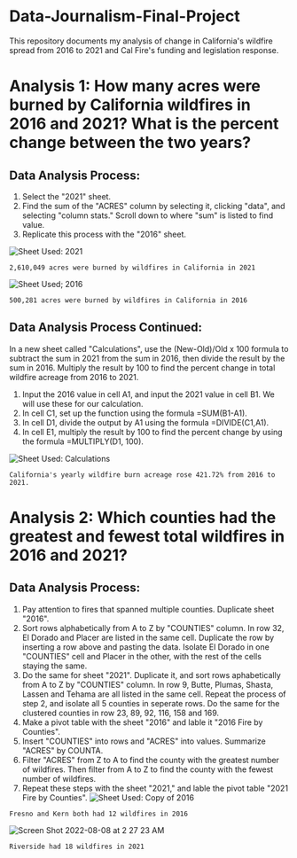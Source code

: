 # Data-Journalism-Final-Project
This repository documents my analysis of change in California's wildfire spread from 2016 to 2021 and Cal Fire's funding and legislation response.
# Analysis 1: How many acres were burned by California wildfires in 2016 and 2021? What is the percent change between the two years?
## Data Analysis Process: 
  1) Select the "2021" sheet.
  2) Find the sum of the "ACRES" column by selecting it, clicking "data", and selecting "column stats." Scroll down to where "sum" is listed to find value.
  3) Replicate this process with the "2016" sheet.

  ![Sheet Used: 2021](https://user-images.githubusercontent.com/109619716/183370110-8155d6a1-f98f-4f9f-b070-87b2ef294efa.png)
     
    2,610,049 acres were burned by wildfires in California in 2021
     
  ![Sheet Used; 2016](https://user-images.githubusercontent.com/109619716/183372881-33c9ba6f-3a03-466b-8e70-745327405d40.png)
     
    500,281 acres were burned by wildfires in California in 2016
     
## Data Analysis Process Continued:
In a new sheet called "Calculations", use the (New-Old)/Old x 100 formula to subtract the sum in 2021 from the sum in 2016, then divide the result by the sum in 2016. Multiply the result by 100 to find the percent change in total wildfire acreage from 2016 to 2021.
  1) Input the 2016 value in cell A1, and input the 2021 value in cell B1. We will use these for our calculation.
  2) In cell C1, set up the function using the formula =SUM(B1-A1).
  3) In cell D1, divide the output by A1 using the formula =DIVIDE(C1,A1).
  4) In cell E1, multiply the result by 100 to find the percent change by using the formula =MULTIPLY(D1, 100).
  
  ![Sheet Used: Calculations](https://user-images.githubusercontent.com/109619716/183372744-5de74448-7154-4f9f-af3f-d6432ed42697.png)
  
    California's yearly wildfire burn acreage rose 421.72% from 2016 to 2021.


# Analysis 2: Which counties had the greatest and fewest total wildfires in 2016 and 2021?
## Data Analysis Process: 
  1) Pay attention to fires that spanned multiple counties. Duplicate sheet "2016".
  2) Sort rows alphabetically from A to Z by "COUNTIES" column. In row 32, El Dorado and Placer are listed in the same cell. Duplicate the row by inserting   a row above and pasting the data. Isolate El Dorado in one "COUNTIES" cell and Placer in the other, with the rest of the cells staying the same.
  3) Do the same for sheet "2021". Duplicate it, and sort rows aphabetically from A to Z by "COUNTIES" column. In row 9, Butte, Plumas, Shasta, Lassen and      Tehama are all listed in the same cell. Repeat the process of step 2, and isolate all 5 counties in seperate rows. Do the same for the clustered            counties in row 23, 89, 92, 116, 158 and 169.
  4) Make a pivot table with the sheet "2016" and lable it "2016 Fire by Counties".
  5) Insert "COUNTIES" into rows and "ACRES" into values. Summarize "ACRES" by COUNTA.
  6) Filter "ACRES" from Z to A to find the county with the greatest number of wildfires. Then filter from A to Z to find the county with the fewest number      of wildfires.
  7) Repeat these steps with the sheet "2021," and lable the pivot table "2021 Fire by Counties".
  ![Sheet Used: Copy of 2016](https://user-images.githubusercontent.com/109619716/183381227-030e470f-834e-43db-9469-43a1ae559002.png) 
    
    Fresno and Kern both had 12 wildfires in 2016 
    
  ![Screen Shot 2022-08-08 at 2 27 23 AM](https://user-images.githubusercontent.com/109619716/183386139-539a79e0-886f-4222-8a87-b7415c3d01c4.png)
     
    Riverside had 18 wildfires in 2021
